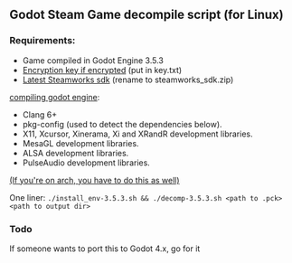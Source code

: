 ## Godot Steam Game decompile script (for Linux)

### Requirements:
- Game compiled in Godot Engine 3.5.3
- [Encryption key if encrypted](https://github.com/pozm/gdke) (put in key.txt)
- [Latest Steamworks sdk](https://partner.steamgames.com/dashboard) (rename to steamworks_sdk.zip)

[compiling godot engine](https://docs.godotengine.org/en/3.5/development/compiling/compiling_for_x11.html): 
- Clang 6+
- pkg-config (used to detect the dependencies below).
- X11, Xcursor, Xinerama, Xi and XRandR development libraries.
- MesaGL development libraries.
- ALSA development libraries.
- PulseAudio development libraries.

[(If you're on arch, you have to do this as well)](https://github.com/godotengine/godot/issues/46375#issuecomment-1373075734)

One liner: 
`./install_env-3.5.3.sh && ./decomp-3.5.3.sh <path to .pck> <path to output dir>`





### Todo

If someone wants to port this to Godot 4.x, go for it 
